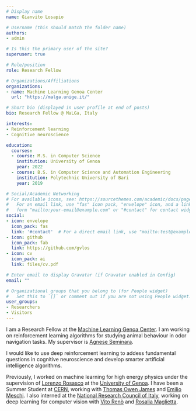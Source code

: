 ```yaml
---
# Display name
name: Gianvito Losapio

# Username (this should match the folder name)
authors:
- admin

# Is this the primary user of the site?
superuser: true

# Role/position
role: Research Fellow

# Organizations/Affiliations
organizations:
- name: Machine Learning Genoa Center
  url: "https://malga.unige.it/"

# Short bio (displayed in user profile at end of posts)
bio: Research Fellow @ MaLGa, Italy

interests:
- Reinforcement learning
- Cognitive neuroscience

education:
  courses:
  - course: M.S. in Computer Science
    institution: University of Genoa
    year: 2022
  - course: B.S. in Computer Science and Automation Engineering
    institution: Polytechnic University of Bari
    year: 2019

# Social/Academic Networking
# For available icons, see: https://sourcethemes.com/academic/docs/page-builder/#icons
#   For an email link, use "fas" icon pack, "envelope" icon, and a link in the
#   form "mailto:your-email@example.com" or "#contact" for contact widget.
social:
- icon: envelope
  icon_pack: fas
  link: '#contact'  # For a direct email link, use "mailto:test@example.org".
- icon: github
  icon_pack: fab
  link: https://github.com/gvlos
- icon: cv
  icon_pack: ai
  link: files/cv.pdf

# Enter email to display Gravatar (if Gravatar enabled in Config)
email: ""

# Organizational groups that you belong to (for People widget)
#   Set this to `[]` or comment out if you are not using People widget.
user_groups:
- Researchers
- Visitors
---
```


I am a Research Fellow at the [Machine Learning Genoa Center](https://malga.unige.it/). I am working on reinforcement learning algorithms for studying animal behaviour in odor navigation tasks. My supervisor is [Agnese Seminara](http://www3.dicca.unige.it/aseminara/).

I would like to use deep reinforcement learning to addess fundamental questions in cognitive neuroscience and develop smarter artificial intelligence algorithms.

Previously, I worked on machine learning for high energy physics under the supervision of [Lorenzo Rosasco](http://web.mit.edu/lrosasco/www/) at the [University of Genoa](https://courses.unige.it/10852). I have been a Summer Student at [CERN](https://home.cern/), working with [Thomas Owen James](https://gitlab.cern.ch/tjames) and [Emilio Meschi](http://meschi.web.cern.ch/meschi/). I also interned at the [National Research Council of Italy](https://www.stiima.cnr.it/en/index.php?sez=9), working on deep learning for computer vision with [Vito Renò](https://scholar.google.it/citations?user=K4zb2Q4AAAAJ&hl=it) and [Rosalia Maglietta](https://publications.cnr.it/authors/rosalia.maglietta).

